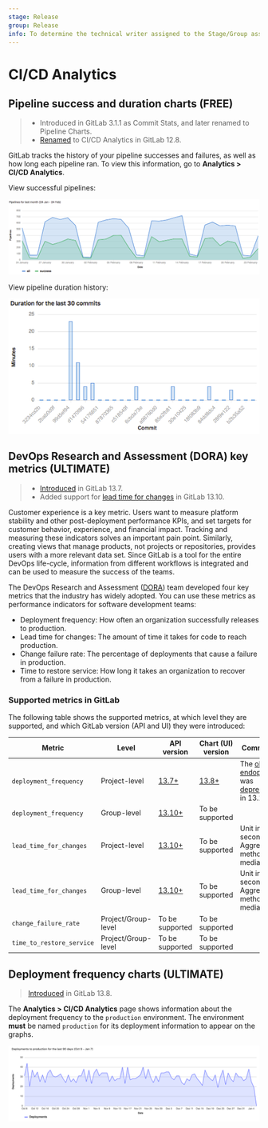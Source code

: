 ```yaml
---
stage: Release
group: Release
info: To determine the technical writer assigned to the Stage/Group associated with this page, see https://about.gitlab.com/handbook/engineering/ux/technical-writing/#assignments
---
```


# CI/CD Analytics

## Pipeline success and duration charts **(FREE)**

> - Introduced in GitLab 3.1.1 as Commit Stats, and later renamed to Pipeline Charts.
> - [Renamed](https://gitlab.com/gitlab-org/gitlab/-/issues/38318) to CI/CD Analytics in GitLab 12.8.

GitLab tracks the history of your pipeline successes and failures, as well as how long each pipeline
ran. To view this information, go to **Analytics > CI/CD Analytics**.

View successful pipelines:

![Successful pipelines](img/pipelines_success_chart.png)

View pipeline duration history:

![Pipeline duration](img/pipelines_duration_chart.png)

## DevOps Research and Assessment (DORA) key metrics **(ULTIMATE)**

> - [Introduced](https://gitlab.com/gitlab-org/gitlab/-/issues/275991) in GitLab 13.7.
> - Added support for [lead time for changes](https://gitlab.com/gitlab-org/gitlab/-/issues/291746) in GitLab 13.10.

Customer experience is a key metric. Users want to measure platform stability and other
post-deployment performance KPIs, and set targets for customer behavior, experience, and financial
impact. Tracking and measuring these indicators solves an important pain point. Similarly, creating
views that manage products, not projects or repositories, provides users with a more relevant data set.
Since GitLab is a tool for the entire DevOps life-cycle, information from different workflows is
integrated and can be used to measure the success of the teams.

The DevOps Research and Assessment ([DORA](https://cloud.google.com/blog/products/devops-sre/the-2019-accelerate-state-of-devops-elite-performance-productivity-and-scaling))
team developed four key metrics that the industry has widely adopted. You can use these metrics as
performance indicators for software development teams:

- Deployment frequency: How often an organization successfully releases to production.
- Lead time for changes: The amount of time it takes for code to reach production.
- Change failure rate: The percentage of deployments that cause a failure in production.
- Time to restore service: How long it takes an organization to recover from a failure in
  production.

### Supported metrics in GitLab

The following table shows the supported metrics, at which level they are supported, and which GitLab version (API and UI) they were introduced:

| Metric           | Level               | API version                                | Chart (UI) version                                     | Comments                                                                               |
| --------------- | -----------               | ---------------                      | ----------                                      | -------                                                                               |
| `deployment_frequency`    | Project-level       | [13.7+](../../api/dora/metrics.md)  | [13.8+](#deployment-frequency-charts) | The [old API endopint](../../api/dora4_project_analytics.md) was [deprecated](https://gitlab.com/gitlab-org/gitlab/-/issues/323713) in 13.10. |
| `deployment_frequency`    | Group-level     | [13.10+](../../api/dora/metrics.md) | To be supported  |                                                                                       |
| `lead_time_for_changes`   | Project-level      | [13.10+](../../api/dora/metrics.md) | To be supported  | Unit in seconds. Aggregation method is median.                                                                    |
| `lead_time_for_changes`   | Group-level     |  [13.10+](../../api/dora/metrics.md) | To be supported  | Unit in seconds. Aggregation method is median.                                                                    |
| `change_failure_rate`     | Project/Group-level   |  To be supported                      | To be supported  |                                                                                       |
| `time_to_restore_service` | Project/Group-level   |  To be supported                      | To be supported  |                                                                                       |

## Deployment frequency charts **(ULTIMATE)**

> [Introduced](https://gitlab.com/gitlab-org/gitlab/-/issues/275991) in GitLab 13.8.

The **Analytics > CI/CD Analytics** page shows information about the deployment frequency to the
`production` environment. The environment **must** be named `production` for its deployment
information to appear on the graphs.

![Deployment frequency](img/deployment_frequency_chart_v13_8.png)
